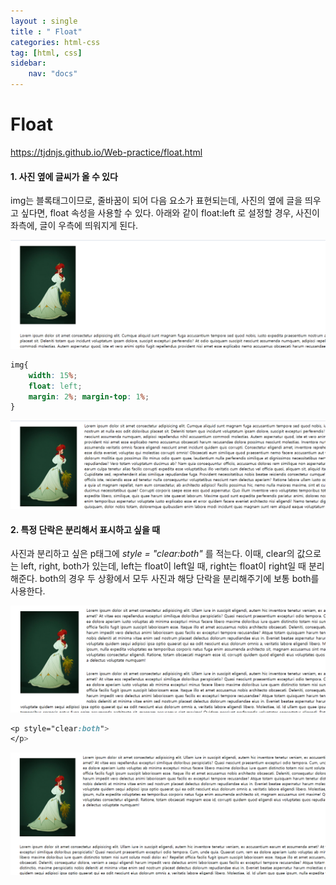 ```yaml
---
layout : single
title : " Float"
categories: html-css
tag: [html, css]
sidebar:
    nav: "docs"
---
```




# Float

<a href = "https://tjdnjs.github.io/Web-practice/float.html">https://tjdnjs.github.io/Web-practice/float.html</a>

#### 1. 사진 옆에 글씨가 올 수 있다
img는 블록태그이므로, 줄바꿈이 되어 다음 요소가 표현되는데, 사진의 옆에 글을 띄우고 싶다면, float 속성을 사용할 수 있다. 아래와 같이 float:left 로 설정할 경우, 사진이 좌측에, 글이 우측에 띄워지게 된다.

<img src = "/images/2022-06-18-web/c2.png">

```css
img{
    width: 15%;
    float: left;
    margin: 2%; margin-top: 1%;
}
```

<img src = "/images/2022-06-18-web/c1.png">

#### 2. 특정 단락은 분리해서 표시하고 싶을 때
사진과 분리하고 싶은 p태그에 *style = "clear:both"* 를 적는다. 이때, clear의 값으로는 left, right, both가 있는데, left는 float이 left일 때, right는 float이 right일 때 분리해준다. both의 경우 두 상황에서 모두 사진과 해당 단락을 분리해주기에 보통 both를 사용한다.

<img src = "/images/2022-06-18-web/c3.png">

```css
<p style="clear:both">
</p>
```

<img src = "/images/2022-06-18-web/c4.png">